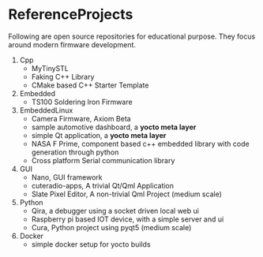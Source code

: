 # ReferenceProjects
Following are open source repositories for educational purpose. They focus around modern firmware development.

1. Cpp
    - MyTinySTL
    - Faking C++ Library
    - CMake based C++ Starter Template
2. Embedded
    - TS100 Soldering Iron Firmware
3. EmbeddedLinux
    - Camera Firmware, Axiom Beta
    - sample automotive dashboard, a **yocto meta layer**
    - simple Qt application, a **yocto meta layer**
    - NASA F Prime, component based c++ embedded library with code generation through python
    - Cross platform Serial communication library
4. GUI
    - Nano, GUI framework
    - cuteradio-apps, A trivial Qt/Qml Application
    - Slate Pixel Editor, A non-trivial Qml Project (medium scale)
5. Python
    - Qira, a debugger using a socket driven local web ui
    - Raspberry pi based IOT device, with a simple server and ui
    - Cura, Python project using pyqt5 (medium scale)
6. Docker
    - simple docker setup for yocto builds
